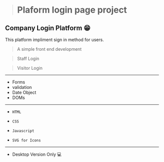 
> # Plaform login page project

## Company Login Platform 😁

This platform impliment sign in method for users.

> A simple front end development

> Staff Login

> Visitor Login

---

- Forms
- validation
- Date Object
- DOMs

---

- `HTML`

- `CSS`

- `Javascript`

- `SVG for Icons`

---

- Desktop Version Only 💻

